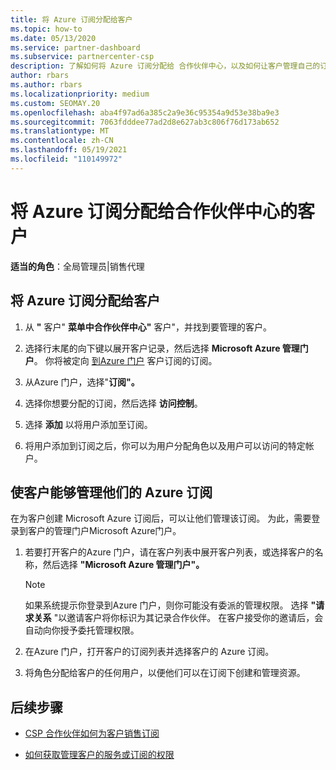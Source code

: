 ```yaml
---
title: 将 Azure 订阅分配给客户
ms.topic: how-to
ms.date: 05/13/2020
ms.service: partner-dashboard
ms.subservice: partnercenter-csp
description: 了解如何将 Azure 订阅分配给 合作伙伴中心，以及如何让客户管理自己的订阅。
author: rbars
ms.author: rbars
ms.localizationpriority: medium
ms.custom: SEOMAY.20
ms.openlocfilehash: aba4f97ad6a385c2a9e36c95354a9d53e38ba9e3
ms.sourcegitcommit: 7063fdddee77ad2d8e627ab3c806f76d173ab652
ms.translationtype: MT
ms.contentlocale: zh-CN
ms.lasthandoff: 05/19/2021
ms.locfileid: "110149972"
---
```

# <a name="assigning-azure-subscriptions-to-customers-in-partner-center"></a>将 Azure 订阅分配给合作伙伴中心的客户

**适当的角色**：全局管理员|销售代理

## <a name="assign-azure-subscriptions-to-your-customers"></a>将 Azure 订阅分配给客户

1. 从 **"** 客户" **菜单中合作伙伴中心"** 客户"，并找到要管理的客户。

2. 选择行末尾的向下键以展开客户记录，然后选择 **Microsoft Azure 管理门户**。 你将被定向 [到Azure 门户](https://portal.azure.com/) 客户订阅的订阅。

3. 从Azure 门户，选择"**订阅"。**

4. 选择你想要分配的订阅，然后选择 **访问控制**。

5. 选择 **添加** 以将用户添加至订阅。 

6. 将用户添加到订阅之后，你可以为用户分配角色以及用户可以访问的特定帐户。

## <a name="enable-customers-to-manage-their-azure-subscriptions"></a>使客户能够管理他们的 Azure 订阅

在为客户创建 Microsoft Azure 订阅后，可以让他们管理该订阅。 为此，需要登录到客户的管理门户Microsoft Azure门户。 

1. 若要打开客户的Azure 门户，请在客户列表中展开客户列表，或选择客户的名称，然后选择 **"Microsoft Azure 管理门户"。**

   > [!NOTE]  
   > 如果系统提示你登录到Azure 门户，则你可能没有委派的管理权限。 选择 **"请求关系** "以邀请客户将你标识为其记录合作伙伴。 在客户接受你的邀请后，会自动向你授予委托管理权限。

2. 在Azure 门户，打开客户的订阅列表并选择客户的 Azure 订阅。

3. 将角色分配给客户的任何用户，以便他们可以在订阅下创建和管理资源。

## <a name="next-steps"></a>后续步骤

- [CSP 合作伙伴如何为客户销售订阅](customer-subscriptions.md)

- [如何获取管理客户的服务或订阅的权限](customers-revoke-admin-privileges.md)
